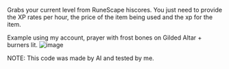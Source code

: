 Grabs your current level from RuneScape hiscores.
You just need to provide the XP rates per hour, the price of the item being used and the xp for the item.


Example using my account, prayer with frost bones on Gilded Altar + burners lit.
![image](https://github.com/Nigel1992/RuneScape-LVL-99-Duration-Cost-Calculator/assets/5491930/6a38f5af-5056-40ae-a859-62e7c7856b95)

NOTE: This code was made by AI and tested by me.
